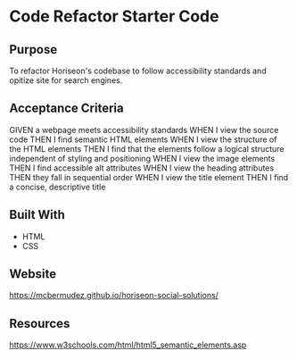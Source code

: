 # Code Refactor Starter Code

## Purpose
To refactor Horiseon's codebase to follow accessibility standards and opitize site for search engines.

## Acceptance Criteria
GIVEN a webpage meets accessibility standards
WHEN I view the source code
THEN I find semantic HTML elements
WHEN I view the structure of the HTML elements
THEN I find that the elements follow a logical structure independent of styling and positioning
WHEN I view the image elements
THEN I find accessible alt attributes
WHEN I view the heading attributes
THEN they fall in sequential order
WHEN I view the title element
THEN I find a concise, descriptive title

## Built With
* HTML
* CSS

## Website
https://mcbermudez.github.io/horiseon-social-solutions/

## Resources
https://www.w3schools.com/html/html5_semantic_elements.asp